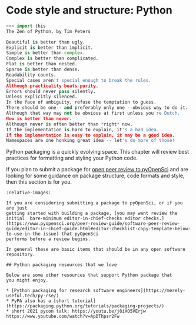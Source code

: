 # Code style and structure: Python  

```python
>>> import this
The Zen of Python, by Tim Peters

Beautiful is better than ugly.
Explicit is better than implicit.
Simple is better than complex.
Complex is better than complicated.
Flat is better than nested.
Sparse is better than dense.
Readability counts.
Special cases aren't special enough to break the rules.
Although practicality beats purity.
Errors should never pass silently.
Unless explicitly silenced.
In the face of ambiguity, refuse the temptation to guess.
There should be one-- and preferably only one --obvious way to do it.
Although that way may not be obvious at first unless you're Dutch.
Now is better than never.
Although never is often better than *right* now.
If the implementation is hard to explain, it's a bad idea.
If the implementation is easy to explain, it may be a good idea.
Namespaces are one honking great idea -- let's do more of those!
```

Python packaging is a quickly evolving space. This chapter will review 
best practices for formatting and styling your Python code. 

If you plan to submit a package for [open peer review to pyOpenSci](https://www.pyopensci.org/about-peer-review/) and are looking for 
some guidance on package structure, code formats and style, then this section is for you. 


```{include} ../../README.md
:relative-images:
```

```{note}
If you are considering submitting a package to pyOpenSci, or if you are just 
getting started with building a package, [you may want review the initial  bare-minimum editor-in-chief-checks editor checks.](https://www.pyopensci.org/peer-review-guide/software-peer-review-guide/editor-in-chief-guide.html#editor-checklist-copy-template-below-to-use-in-the-issue) that pyOpenSci
performs before a review begins. 

In general these are basic items that should be in any open software repository. 
```





```{tip}
## Python packaging resources that we love 

Below are some other resources that support Python package that 
you might enjoy. 

* [Python packaging for research software engineers](https://merely-useful.tech/py-rse/)
* PyPA also has a [short tutorial](https://packaging.python.org/tutorials/packaging-projects/)
* short 2021 pycon talk: https://youtu.be/j8iXO5VErjw
https://www.youtube.com/watch?v=ApDThpsr2Fw 
```

<!-- 

These checks include several items

- **Sufficient Documentation** The package has sufficient documentation available online (README, sphinx docs) to allow us to evaluate package function and scope *without installing the package*. This includes:
  Get started tutorials or vignettes that help a user understand how to use the package and what it can do for them (often these have a name like "Getting started")
- **API documentation** - this includes clearly written doc strings with variables defined using a standard docstring format -->


